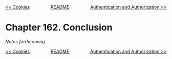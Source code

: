 <div>
<div style='float: left'><a href='ch161-cookies.md'>&lt;&lt; Cookies</a></div>
<div style='float: right'><a href='ch163-authentication-and-authorization.md'>Authentication and Authorization &gt;&gt;</a></div>
<div style='float: inline-auto;text-align:center'><a href='README.md'>README</a></div>
<div style="clear: both"></div>
</div>

# Chapter 162. Conclusion

*Notes forthcoming*

<div>
<div style='float: left'><a href='ch161-cookies.md'>&lt;&lt; Cookies</a></div>
<div style='float: right'><a href='ch163-authentication-and-authorization.md'>Authentication and Authorization &gt;&gt;</a></div>
<div style='float: inline-auto;text-align:center'><a href='README.md'>README</a></div>
<div style="clear: both"></div>
</div>